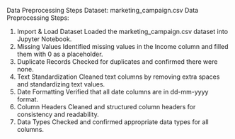 Data Preprocessing Steps
Dataset: marketing_campaign.csv
Data Preprocessing Steps:
1.	Import & Load Dataset
      Loaded the marketing_campaign.csv dataset into Jupyter Notebook.
2.	Missing Values
      Identified missing values in the Income column and filled them with 0 as a placeholder.
3.	Duplicate Records
      Checked for duplicates and confirmed there were none.
4.	Text Standardization
      Cleaned text columns by removing extra spaces and standardizing text values.
5.	Date Formatting
      Verified that all date columns are in dd-mm-yyyy format.
6.	Column Headers
      Cleaned and structured column headers for consistency and readability.
7.	Data Types
      Checked and confirmed appropriate data types for all columns.


